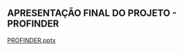 
## APRESENTAÇÃO FINAL DO PROJETO - PROFINDER

[PROFINDER.pptx](https://github.com/user-attachments/files/15941956/PROFINDER.pptx)
